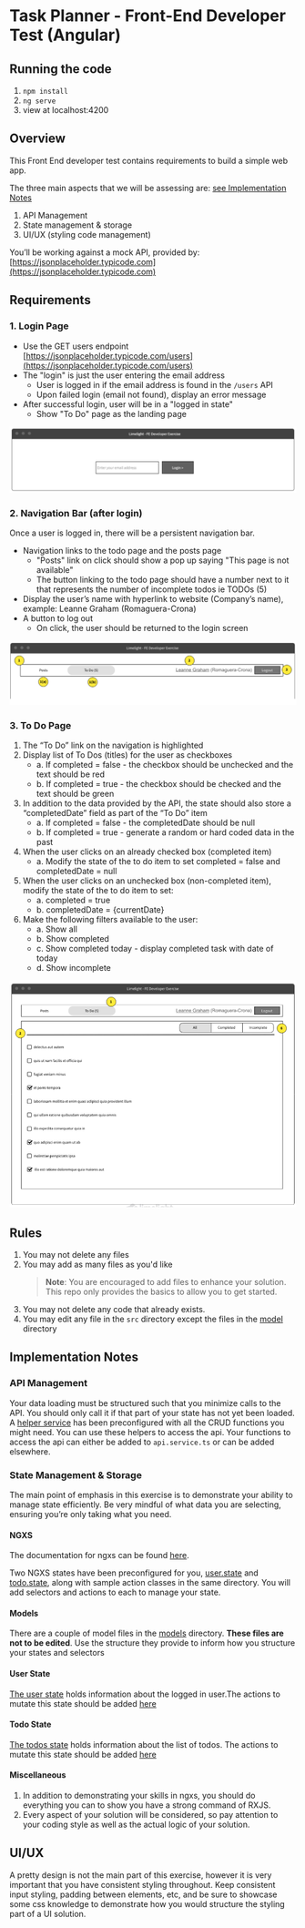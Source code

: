 # Task Planner - Front-End Developer Test (Angular)

 

## Running the code
1. `npm install`
2. `ng serve`
3. view at localhost:4200

## Overview
This Front End developer test contains requirements to build a simple web app.

The three main aspects that we will be assessing are: [see Implementation Notes](#implementation-notes)

1. API Management
2. State management & storage
3. UI/UX (styling code management)


You’ll be working against a mock API, provided by: [https://jsonplaceholder.typicode.com](https://jsonplaceholder.typicode.com)

## Requirements

### 1. Login Page

- Use the GET users endpoint [https://jsonplaceholder.typicode.com/users](https://jsonplaceholder.typicode.com/users)
- The "login" is just the user entering the email address
  - User is logged in if the email address is found in the `/users` API
  - Upon failed login (email not found), display an error message
- After successful login, user will be in a "logged in state"
  - Show "To Do" page as the landing page
   
 
![Sample](src/assets/readme-1.png)

### 2. Navigation Bar (after login)

Once a user is logged in, there will be a persistent navigation bar.

- Navigation links to the todo page and the posts page
  - "Posts" link on click should show a pop up saying "This page is not available"
  - The button linking to the todo page should have a number next to it that represents the number of incomplete todos ie TODOs (5)
- Display the user’s name with hyperlink to website (Company’s name), example: Leanne Graham (Romaguera-Crona) 
- A button to log out
  -  On click, the user should be returned to the login screen
      
![Sample](src/assets/readme-2.png)

### 3. To Do Page
  
  1. The “To Do” link on the navigation is highlighted
  2. Display list of To Dos (titles) for the user as checkboxes
      - a. If completed = false - the checkbox should be unchecked and the text
        should be red
      - b. If completed = true - the checkbox should be checked and the text should
        be green
  3. In addition to the data provided by the API, the state should also store a
    “completedDate” field as part of the “To Do” item
      - a. If completed = false - the completedDate should be null
      - b. If completed = true - generate a random or hard coded data in the past
  4. When the user clicks on an already checked box (completed item)
      - a. Modify the state of the to do item to set completed = false and
        completedDate = null
  5. When the user clicks on an unchecked box (non-completed item), modify the
    state of the to do item to set:
      - a. completed = true
      - b. completedDate = {currentDate}
  6. Make the following filters available to the user:
      - a. Show all
      - b. Show completed
      - c. Show completed today - display completed task with date of today
      - d. Show incomplete

![Sample](src/assets/readme-3.png)
## Rules

1. You may not delete any files
2. You may add as many files as you'd like
    > **Note**: You are encouraged to add files to enhance your solution. This repo only provides the basics to allow you to get started.
3. You may not delete any code that already exists.
4. You may edit any file in the `src` directory except the files in the [model](src/app/models/) directory

## Implementation Notes

### API Management

Your data loading must be structured such that you minimize calls to the API. You should only call it if that part of your state has not yet been loaded. A [helper service](src/app/api/api.service.ts) has been preconfigured with all the CRUD functions you might need. You can use these helpers to access the api. Your functions to access the api can either be added to `api.service.ts` or can be added elsewhere.

### State Management & Storage

The main point of emphasis in this exercise is to demonstrate your ability to manage state efficiently. Be very mindful of what data you are selecting, ensuring you’re only taking what you need.

#### NGXS

The documentation for ngxs can be found [here](https://www.ngxs.io/).

Two NGXS states have been preconfigured for you, [user.state](src/app/store/user.state.ts) and [todo.state](src/app/store/todo.state.ts), along with sample action classes in the same directory. You will add selectors and actions to each to manage your state.

#### Models

There are a couple of model files in the [models](src/app/models/) directory. **These files are not to be edited**. Use the structure they provide to inform how you structure your states and selectors

#### User State

[The user state](src/app/store/user.state.ts) holds information about the logged in user.The actions to mutate this state should be added [here](src/app/store/user.action.ts)

#### Todo State

[The todos state](src/app/store/todo.state.ts) holds information about the list of todos. The actions to mutate this state should be added [here](src/app/store/todo.action.ts)

#### Miscellaneous

1. In addition to demonstrating your skills in ngxs, you should do everything you can to show you have a strong command of RXJS.
2. Every aspect of your solution will be considered, so pay attention to your coding style as well as the actual logic of your solution.

## UI/UX

A pretty design is not the main part of this exercise, however it is very important that you have consistent styling throughout. Keep consistent input styling, padding between elements, etc, and be sure to showcase some css knowledge to demonstrate how you would structure the styling part of a UI solution.
